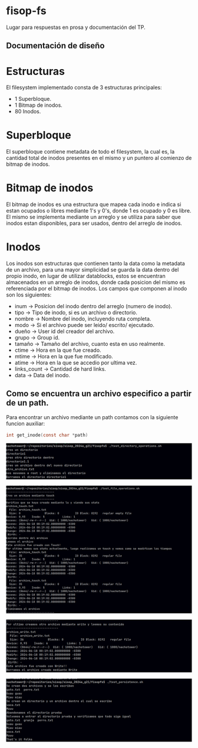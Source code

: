 # fisop-fs

Lugar para respuestas en prosa y documentación del TP.

## Documentación de diseño

# Estructuras

El filesystem implementado consta de 3 estructuras principales:
 - 1 Superbloque.
 - 1 Bitmap de inodos.
 - 80 Inodos.

# Superbloque
El superbloque contiene metadata de todo el filesystem, la cual es, la cantidad total de inodos presentes en el mismo y un puntero al comienzo de bitmap de inodos.

# Bitmap de inodos
El bitmap de inodos es una estructura que mapea cada inodo e indica si estan ocupados o libres mediante 1's y 0's, donde 1 es ocupado y 0 es libre. 
El mismo se implementa mediante un arreglo y se utiliza para saber que inodos estan disponibles, para ser usados, dentro del arreglo de inodos.

# Inodos
Los inodos son estructuras que contienen tanto la data como la metadata de un archivo, para una mayor simplicidad se guarda la data dentro del propio inodo, en lugar de utilizar datablocks, estos se encuentran almacenados en un arreglo de inodos, donde cada posicion del mismo es referenciada por el bitmap de inodos.
Los campos que componen al inodo son los siguientes:
- inum          -> Posicion del inodo dentro del arreglo (numero de inodo).
- tipo          -> Tipo de inodo, si es un archivo o directorio.
- nombre        -> Nombre del inodo, incluyendo ruta completa.
- modo          -> Si el archivo puede ser leido/ escrito/ ejecutado.
- dueño         -> User id del creador del archivo.
- grupo         -> Group id.
- tamaño        -> Tamaño del archivo, cuanto esta en uso realmente.
- ctime         -> Hora en la que fue creado.
- mtime         -> Hora en la que fue modificado.
- atime         -> Hora en la que se accedio por ultima vez.
- links_count   -> Cantidad de hard links.
- data          -> Data del inodo.


## Como se encuentra un archivo especifico a partir de un path.

Para encontrar un archivo mediante un path contamos con la siguiente funcion auxiliar:

```c
int get_inode(const char *path)
```

![test1](docs/test_operaciones.jpeg)

![test2](docs/files_operationsf1.jpeg)

![test1](docs/test_operacionesf2.jpeg)

![test1](docs/test_persistencia.jpeg)